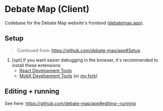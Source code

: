 # Debate Map (Client)

Codebase for the Debate Map website's frontend ([debatemap.app](https://debatemap.app)).

## Setup

> Continued from: https://github.com/debate-map/app#Setup

1) [opt] If you want easier debugging in the browser, it's recommended to install these extensions:
	* [React Development Tools](https://chrome.google.com/webstore/detail/react-developer-tools/fmkadmapgofadopljbjfkapdkoienihi)
	* [MobX Development Tools](https://chrome.google.com/webstore/detail/mobx-developer-tools/pfgnfdagidkfgccljigdamigbcnndkod) (or [my fork](https://github.com/Venryx/mobx-devtools-advanced))

## Editing + running

See here: <https://github.com/debate-map/app#editing--running>